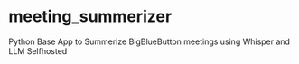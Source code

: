 # meeting_summerizer
Python Base App to Summerize BigBlueButton meetings using Whisper and LLM Selfhosted

